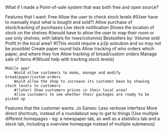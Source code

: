 What if I made a Point-of-sale system that was both free and open source?


Features that I want:
    Free
    Allow the user to check stock levels #(User have to manually input what is bought and sold?)
    Allow purchase of stock/tracking of purchases
    Low stock notification
    Shows the location of stock on the shelves #(would have to allow the user to map their room or use only shelves, with labels for rows/columns)
    Bestsellers by:
        Volume sold
        Profit
        In the local area? #(This would require a p2p soloution and so may not be possible)
    Create paper round lists
    Allow tracking of who orders which paper, and where they live
    Allow tracking of bread/custom orders
    Manage sale of items #(Would help with tracking stock levels)

    Mobile app?
        Would allow customers to make, manage and modify bread/paper/custom orders
        Would allow the shop to increase its customer base by showing stock levels to customers
        #(later) Show customers prices in their local area?
        Allow customers to see whether their packages are ready to be picked up


Features that the customer wants:
    Jo Eames:
        Less verbose interface
        More direct shortcuts, instead of a roundabout way to get to things
            [Use multiple different homepages - eg: a newspaper tab, as well as a statistics tab and a stock tab, including a overview homepage instead of 
            multiple submenus]
